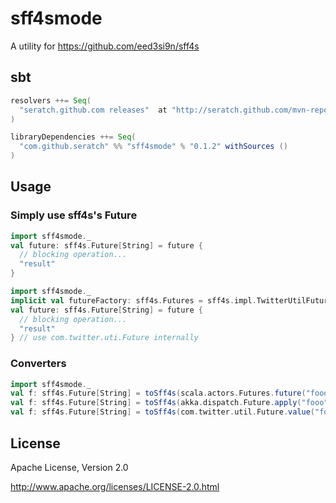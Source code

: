 # sff4smode

A utility for https://github.com/eed3si9n/sff4s

## sbt

```scala
resolvers ++= Seq(
  "seratch.github.com releases"  at "http://seratch.github.com/mvn-repo/releases"
)

libraryDependencies ++= Seq(
  "com.github.seratch" %% "sff4smode" % "0.1.2" withSources ()
)
```

## Usage

### Simply use sff4s's Future

```scala
import sff4smode._
val future: sff4s.Future[String] = future {
  // blocking operation...
  "result"
}
```

```scala
import sff4smode._
implicit val futureFactory: sff4s.Futures = sff4s.impl.TwitterUtilFuture
val future: sff4s.Future[String] = future {
  // blocking operation...
  "result"
} // use com.twitter.uti.Future internally
```

### Converters

```scala
import sff4smode._
val f: sff4s.Future[String] = toSff4s(scala.actors.Futures.future("fooo"))
val f: sff4s.Future[String] = toSff4s(akka.dispatch.Future.apply("fooo", 1))
val f: sff4s.Future[String] = toSff4s(com.twitter.util.Future.value("fooo"))
```

## License

Apache License, Version 2.0

http://www.apache.org/licenses/LICENSE-2.0.html

